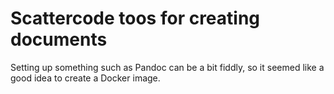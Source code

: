 Scattercode toos for creating documents
====================================

Setting up something such as Pandoc can be a bit fiddly, so it seemed like a good idea to create a Docker image.
